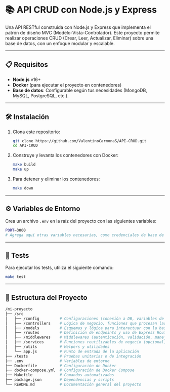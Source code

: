 # 📚 API CRUD con Node.js y Express

Una API RESTful construida con Node.js y Express que implementa el patrón de
diseño MVC (Modelo-Vista-Controlador). Este proyecto permite realizar
operaciones CRUD (Crear, Leer, Actualizar, Eliminar) sobre una base de datos,
con un enfoque modular y escalable.

---

## 📋 Requisitos

- **Node.js** v16+
- **Docker** (para ejecutar el proyecto en contenedores)
- **Base de datos**: Configurable según tus necesidades (MongoDB, MySQL,
  PostgreSQL, etc.).

---

## 🛠 Instalación

1. Clona este repositorio:

      ```bash
      git clone https://github.com/ValentinoCarmonaS/API-CRUD.git
      cd API-CRUD
      ```

2. Construye y levanta los contenedores con Docker:

      ```bash
      make build
      make up
      ```

3. Para detener y eliminar los contenedores:
      ```bash
      make down
      ```

---

## ⚙️ Variables de Entorno

Crea un archivo `.env` en la raíz del proyecto con las siguientes variables:

```bash
PORT=3000
# Agrega aquí otras variables necesarias, como credenciales de base de datos.
```

---

## 🧪 Tests

Para ejecutar los tests, utiliza el siguiente comando:

```bash
make test
```

---

## 📂 Estructura del Proyecto

```bash
/mi-proyecto
├── /src
│   ├── /config         # Configuraciones (conexión a DB, variables de entorno, etc.)
│   ├── /controllers    # Lógica de negocio, funciones que procesan las solicitudes HTTP
│   ├── /models         # Esquemas y lógica para interactuar con la base de datos
│   ├── /routes         # Definición de endpoints y uso de Express Router
│   ├── /middlewares    # Middlewares (autenticación, validación, manejo de errores)
│   ├── /services       # Funciones reutilizables de negocio (opcional)
│   ├── /utils          # Helpers y utilidades
│   └── app.js          # Punto de entrada de la aplicación
├── /tests              # Pruebas unitarias o de integración
├── .env                # Variables de entorno
├── Dockerfile          # Configuración de Docker
├── docker-compose.yml  # Configuración de Docker Compose
├── Makefile            # Comandos automatizados
├── package.json        # Dependencias y scripts
└── README.md           # Documentación general del proyecto
```
